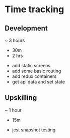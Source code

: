 # Time tracking

## Development

~ 3 hours
+ 30m
+ 2 hrs
- add static screens
- add some basic routing
- add redux containers
- get api data and set state

## Upskilling

~ 1 hour
+ 15m
- jest snapshot testing